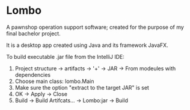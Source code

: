 # Lombo
A pawnshop operation support software; created for the purpose of my final bachelor project.

It is a desktop app created using Java and its framework JavaFX. 

To build executable .jar file from the IntelliJ IDE:
1. Project structure -> artifacts -> '+' -> JAR -> From modeules with dependencies
2. Choose main class: lombo.Main
3. Make sure the option "extract to the target JAR" is set
4. OK -> Apply -> Close
5. Build -> Build Artifcats... -> Lombo:jar -> Build
